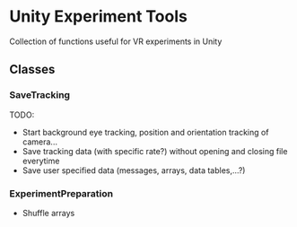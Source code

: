 # Unity Experiment Tools

Collection of functions useful for VR experiments in Unity

## Classes
### SaveTracking
TODO:
- Start background eye tracking, position and orientation tracking of camera...
- Save tracking data (with specific rate?) without opening and closing file everytime
- Save user specified data (messages, arrays, data tables,...?)

### ExperimentPreparation
- Shuffle arrays

